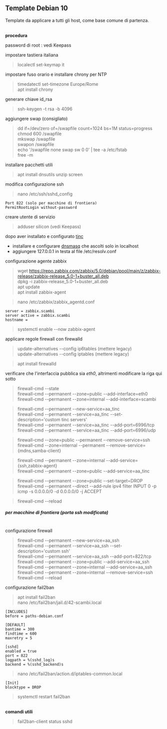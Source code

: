 ## Template Debian 10

Template da applicare a tutti gli host, come base comune di partenza.

<br/> **procedura**

password di root : vedi Keepass

impostare tastiera italiana
>localectl set-keymap it

impostare fuso orario e installare chrony per NTP
>timedatectl set-timezone Europe/Rome  
>apt install chrony

generare chiave id_rsa
>ssh-keygen -t rsa -b 4096

aggiungere swap (consigliato)
>dd if=/dev/zero of=/swapfile count=1024 bs=1M status=progress  
>chmod 600 /swapfile  
>mkswap /swapfile  
>swapon /swapfile  
>echo '/swapfile   none    swap    sw    0   0' | tee -a /etc/fstab  
>free -m

installare pacchetti utili
>apt install dnsutils unzip screen

modifica configurazione ssh
>nano /etc/ssh/sshd_config

    Port 822 (solo per macchine di frontiera)
    PermitRootLogin without-password

creare utente di servizio
>adduser silicon (vedi Keepass)

dopo aver installato e configurato [tinc](002-Tinc_VPN.md)
- installare e configurare [dnsmasq](003-dnsmasq.md) che ascolti solo in localhost <br/>
- aggiungere 127.0.0.1 in testa al file /etc/resolv.conf

configurazione agente zabbix
>wget https://repo.zabbix.com/zabbix/5.0/debian/pool/main/z/zabbix-release/zabbix-release_5.0-1+buster_all.deb  
>dpkg -i zabbix-release_5.0-1+buster_all.deb  
>apt update  
>apt install zabbix-agent  

>nano /etc/zabbix/zabbix_agentd.conf

    server = zabbix.scambi  
    server active = zabbix.scambi  
    hostname =

>systemctl enable --now zabbix-agent

applicare regole firewall con firewalld
>update-alternatives --config ip6tables (mettere legacy)  
>update-alternatives --config iptables (mettere legacy)

>apt install firewalld

verificare che l'interfaccia pubblica sia *eth0*, altrimenti modificare la riga qui sotto

>firewall-cmd --state  
>firewall-cmd --permanent --zone=public --add-interface=eth0  
>firewall-cmd --permanent --zone=internal --add-interface=scambi  

>firewall-cmd --permanent --new-service=aa_tinc  
>firewall-cmd --permanent --service=aa_tinc --set-description='custom tinc servers'  
>firewall-cmd --permanent --service=aa_tinc --add-port=6996/tcp  
>firewall-cmd --permanent --service=aa_tinc --add-port=6996/udp  

>firewall-cmd --zone=public --permanent --remove-service=ssh  
>firewall-cmd --zone=internal --permanent --remove-service={mdns,samba-client}  

>firewall-cmd --permanent --zone=internal --add-service={ssh,zabbix-agent}  
>firewall-cmd --permanent --zone=public --add-service=aa_tinc  

>firewall-cmd --permanent --zone=public --set-target=DROP  
>firewall-cmd --permanent --direct --add-rule ipv4 filter INPUT 0 -p icmp -s 0.0.0.0/0 -d 0.0.0.0/0 -j ACCEPT  

>firewall-cmd --reload  


##### per macchine di frontiera (porta ssh modificata) <br/>
<br/> configurazione firewall
>firewall-cmd --permanent --new-service=aa_ssh  
>firewall-cmd --permanent --service=aa_ssh --set-description='custom ssh'  
>firewall-cmd --permanent --service=aa_ssh --add-port=822/tcp  
>firewall-cmd --permanent --zone=public --add-service=aa_ssh  
>firewall-cmd --permanent --zone=internal --add-service=aa_ssh  
>firewall-cmd --permanent --zone=internal --remove-service=ssh  
>firewall-cmd --reload  

configurazione fail2ban
>apt install fail2ban  
>nano /etc/fail2ban/jail.d/42-scambi.local  

    [INCLUDES]
    before = paths-debian.conf

    [DEFAULT]
    bantime = 300
    findtime = 600
    maxretry = 5

    [sshd]
    enabled = true
    port = 822
    logpath = %(sshd_log)s
    backend = %(sshd_backend)s

>nano /etc/fail2ban/action.d/iptables-common.local

    [Init]
    blocktype = DROP

>systemctl restart fail2ban

<br/> **comandi utili**
>fail2ban-client status sshd
